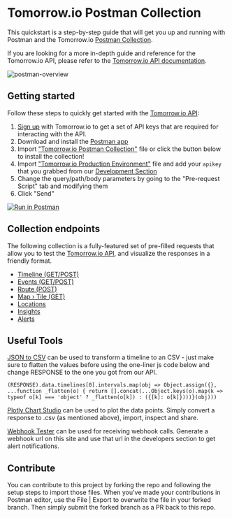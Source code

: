 # Tomorrow.io Postman Collection
This quickstart is a step-by-step guide that will get you up and running with Postman and the Tomorrow.io [Postman Collection](https://learning.postman.com/docs/postman/collections/intro-to-collections/).

If you are looking for a more in-depth guide and reference for the Tomorrow.io API, please refer to the [Tomorrow.io API documentation](https://docs.tomorrow.io/reference).

![postman-overview](/images/postman.png)

## Getting started
Follow these steps to quickly get started with the [Tomorrow.io API](https://docs.tomorrow.io):

1. [Sign up](https://tomorrow.io/platforms) with Tomorrow.io to get a set of API keys that are required for interacting with the API.
2. Download and install the [Postman app](https://www.getpostman.com/downloads/)
3. Import ["Tomorrow.io Postman Collection"](https://github.com/Tomorrow-IO-API/tomorrow-postman/blob/main/Tomorrow%20Postman%20Collection.json) file or click the button below to install the collection!
4. Import ["Tomorrow.io Production Environment"](https://github.com/Tomorrow-IO-API/tomorrow-postman/blob/main/Tomorrow%20Production%20Environment.json) file and add your `apikey` that you grabbed from our [Development Section](https://app.tomorrow.io)
5. Change the query/path/body parameters by going to the "Pre-request Script" tab and modifying them
6. Click "Send"
  
[![Run in Postman](https://run.pstmn.io/button.svg)](https://app.getpostman.com/run-collection/ab165384adc4cdd1498b?action=collection%2Fimport)

## Collection endpoints
The following collection is a fully-featured set of pre-filled requests that allow you to test the [Tomorrow.io API](https://docs.tomorrow.io/reference), and visualize the responses in a friendly format.
* [Timeline (GET/POST)](https://docs.tomorrow.io/reference/timeline-overview)
* [Events (GET/POST)](https://docs.tomorrow.io/reference/events-overview)
* [Route (POST)](https://docs.tomorrow.io/reference/route-overview)
* [Map › Tile (GET)](https://docs.tomorrow.io/reference/map-overview)
* [Locations](https://docs.tomorrow.io/reference/locations-overview)
* [Insights](https://docs.tomorrow.io/reference/insights-overview)
* [Alerts](https://docs.tomorrow.io/reference/alerts-overview)

## Useful Tools
[JSON to CSV](https://json-csv.com/) can be used to transform a timeline to an CSV - just make sure to flatten the values before using the one-liner js code below and change RESPONSE to the one you got from our API.

```
(RESPONSE).data.timelines[0].intervals.map(obj => Object.assign({}, ...function _flatten(o) { return [].concat(...Object.keys(o).map(k => typeof o[k] === 'object' ? _flatten(o[k]) : ({[k]: o[k]})))}(obj)))
```

[Plotly Chart Studio](https://plotly.com/chart-studio/) can be used to plot the data points. Simply convert a response to .csv (as mentioned above), import, inspect and share.

[Webhook Tester](https://webhook.site/) can be used for receiving webhook calls. Generate a webhook url on this site and use that url in the developers section to get alert notifications.

## Contribute

You can contribute to this project by forking the repo and following the setup steps to import those files. When you've made your contributions in Postman editor, use the File | Export to overwrite the file in your forked branch. Then simply submit the forked branch as a PR back to this repo.
